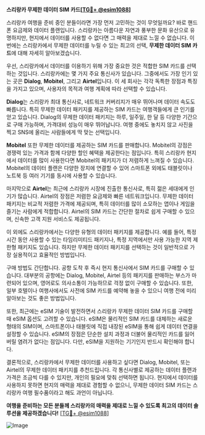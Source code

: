 **스리랑카 무제한 데이터 SIM 카드[[TG💪+ @esim1088](https://t.me/s/esim1088)]**

스리랑카 여행을 준비 중인 분들이라면 가장 먼저 고민하는 것이 무엇일까요? 바로 핸드폰 요금제와 데이터 플랜입니다. 스리랑카는 아름다운 자연과 풍부한 문화 유산으로 유명하지만, 현지에서 데이터를 사용할 수 없다면 그 매력을 제대로 느낄 수 없습니다. 이번에는 스리랑카에서 무제한 데이터를 누릴 수 있는 최고의 선택, **무제한 데이터 SIM 카드**에 대해 자세히 알아보겠습니다.

우선, 스리랑카에서 데이터를 이용하기 위해 가장 중요한 것은 적합한 SIM 카드를 선택하는 것입니다. 스리랑카에는 몇 가지 주요 통신사가 있습니다. 그중에서도 가장 인기 있는 곳은 **Dialog**, **Mobitel**, 그리고 **Airtel**입니다. 이 세 회사는 각각 독특한 장점과 특징을 가지고 있으며, 사용자의 목적과 여행 계획에 따라 선택할 수 있습니다.

**Dialog**는 스리랑카 최대 통신사로, 네트워크 커버리지가 매우 뛰어나며 데이터 속도도 빠릅니다. 특히 무제한 데이터 패키지를 제공하는 SIM 카드는 여행객들에게 큰 인기를 얻고 있습니다. Dialog의 무제한 데이터 패키지는 하루, 일주일, 한 달 등 다양한 기간으로 구매 가능하며, 가격대비 성능이 매우 뛰어납니다. 여행 중에도 놓치지 않고 사진을 찍고 SNS에 올리는 사람들에게 딱 맞는 선택입니다.

**Mobitel** 또한 무제한 데이터를 제공하는 SIM 카드를 판매합니다. Mobitel의 강점은 경쟁력 있는 가격과 함께 다양한 할인 혜택을 제공한다는 점입니다. 특히 스리랑카 현지에서 데이터를 많이 사용한다면 Mobitel의 패키지가 더 저렴하게 느껴질 수 있습니다. Mobitel의 데이터 플랜은 다양한 장치에 연결할 수 있어 스마트폰 외에도 태블릿이나 노트북 등 여러 기기를 동시에 사용할 수 있습니다.

마지막으로 **Airtel**는 최근에 스리랑카 시장에 진출한 통신사로, 특히 젊은 세대에게 인기가 많습니다. Airtel의 장점은 저렴한 요금제와 빠른 네트워크입니다. 무제한 데이터 패키지는 비교적 저렴한 가격에 제공되며, 특히 데이터를 많이 소모하는 앱이나 게임을 즐기는 사람에게 적합합니다. Airtel의 SIM 카드는 간단한 절차로 쉽게 구매할 수 있으며, 신속한 고객 지원 서비스도 제공됩니다.

이 외에도 스리랑카에서는 다양한 유형의 데이터 패키지를 제공합니다. 예를 들어, 특정 시간 동안 사용할 수 있는 타임리미티드 패키지나, 특정 지역에서만 사용 가능한 지역 제한형 패키지도 있습니다. 하지만 무제한 데이터 패키지를 선택하는 것이 일반적으로 가장 실용적이고 효율적인 방법입니다.

구매 방법도 간단합니다. 공항 도착 후 즉시 현지 통신사에서 SIM 카드를 구매할 수 있습니다. 대부분의 공항에는 Dialog, Mobitel, Airtel 등의 패키지를 판매하는 부스가 마련되어 있으며, 영어로도 의사소통이 가능하므로 걱정 없이 구매할 수 있습니다. 또한, 일부 호텔이나 여행사에서도 사전에 SIM 카드를 예약해 놓을 수 있으니 여행 전에 미리 알아보는 것도 좋은 방법입니다.

또한, 최근에는 eSIM 기술이 발전하면서 스리랑카 무제한 데이터 SIM 카드를 구매할 때 eSIM 옵션도 고려할 수 있습니다. eSIM은 물리적인 SIM 카드를 대체하는 새로운 형태의 SIM이며, 스마트폰이나 태블릿에 직접 내장된 eSIM을 통해 쉽게 데이터 연결을 설정할 수 있습니다. eSIM의 장점은 단순한 설치 과정과 더불어 물리적인 카드를 잃어버릴 염려가 없다는 점입니다. 다만, eSIM을 지원하는 기기인지 반드시 확인해야 합니다.

결론적으로, 스리랑카에서 무제한 데이터를 사용하고 싶다면 Dialog, Mobitel, 또는 Airtel의 무제한 데이터 패키지를 추천드립니다. 각 통신사별로 제공하는 데이터 플랜과 가격은 조금씩 다를 수 있지만, 개인의 필요에 맞춰 선택하면 됩니다. 현지에서 데이터를 사용하지 못하면 현지의 매력을 제대로 경험할 수 없으니, 무제한 데이터 SIM 카드는 스리랑카 여행 필수품이라고 해도 과언이 아닙니다.

**여행을 준비하는 모든 분들께 스리랑카의 매력을 제대로 느낄 수 있도록 최고의 데이터 솔루션을 제공하겠습니다!** [[TG💪+ @esim1088](https://t.me/s/esim1088)]

![Image](https://i.postimg.cc/Y0z9fWf4/image.png)